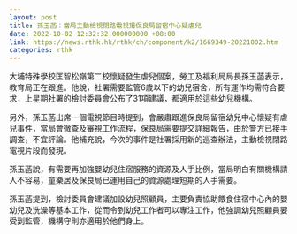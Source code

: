 ```yaml
---
layout: post
title: 孫玉菡：當局主動檢視閉路電視揭保良局留宿中心疑虐兒
date: 2022-10-02 12:32:32.000000000 +08:00
link: https://news.rthk.hk/rthk/ch/component/k2/1669349-20221002.htm
categories: rthk
---
```


大埔特殊學校匡智松嶺第二校懷疑發生虐兒個案，勞工及福利局局長孫玉菡表示，教育局正在跟進。他說，社署需要監管6歲以下的幼兒宿舍，所有運作均需符合要求，上星期社署的檢討委員會公布了31項建議，都適用於這些幼兒機構。

另外，孫玉菡出席一個電視節目時提到，會嚴肅跟進保良局留宿幼兒中心懷疑有虐兒事件，當局會徹查及審視工作流程，保良局需要提交詳細報告，由於警方已接手調查，不宜評論。他補充說，今次的事件是社署採用新的巡查辦法，主動檢視閉路電視片段而發現。

孫玉菡說，有需要再加強嬰幼兒住宿服務的資源及人手比例，當局明白有關機構請人不容易，童樂居及保良局已運用自己的資源處理短期的人手需要。

孫玉菡提到，檢討委員會建議加設幼兒照顧員，主要負責協助餵食住宿中心內的嬰幼兒及洗澡等基本工作，從而令到幼兒工作者可以專注工作，他強調幼兒照顧員要受到監管，機構守則亦適用於他們身上。
